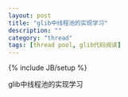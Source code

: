 ```yaml
---
layout: post
title: "glib中线程池的实现学习"
description: ""
category: "thread"
tags: [thread pool, glib代码阅读]
---
```

{% include JB/setup %}

glib中线程池的实现学习